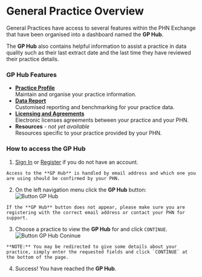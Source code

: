 # General Practice Overview

General Practices have access to several features within the PHN Exchange that have been organised into a dashboard named the **GP Hub**.

The **GP Hub** also contains helpful information to assist a practice in data quality such as their last extract date and the last time they have reviewed their practice details.

### GP Hub Features

- **[Practice Profile](fixme)**  
    Maintain and organise your practice information.
- **[Data Report](fixme)**  
    Customised reporting and benchmarking for your practice data.
- **[Licensing and Agreements](fixme)**  
    Electronic licenses agreements between your practice and your PHN.
- **Resources** - *not yet available*  
    Resources specific to your practice provided by your PHN.

### How to access the **GP Hub**

  1. [Sign In](FIX) or <a href="/user-guide/members/#registering-on-the-phn-exchange" target="_blank">Register</a> if you do not have an account.

    Access to the **GP Hub** is handled by email address and which one you are using should be confirmed by your PHN.

  2. On the left navigation menu click the **GP Hub** button:  
    ![Button GP Hub](../../images/btn-gp-hub.png)  

    If the **GP Hub** button does not appear, please make sure you are registering with the correct email address or contact your PHN for support.

  3. Choose a practice to view the **GP Hub** for and click `CONTINUE`.  
    ![Button GP Hub Coninue](../../images/btn-gp-hub-continue.png)  

    **NOTE:** You may be redirected to give some details about your practice, simply enter the requested fields and click `CONTINUE` at the bottom of the page.

  4. Success! You have reached the **GP Hub**.